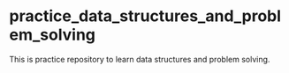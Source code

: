 # practice_data_structures_and_problem_solving
This is practice repository to learn data structures and problem solving.
